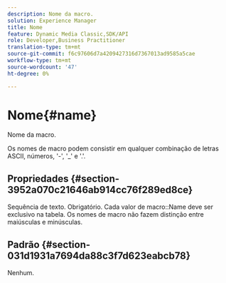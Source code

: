 ```yaml
---
description: Nome da macro.
solution: Experience Manager
title: Nome
feature: Dynamic Media Classic,SDK/API
role: Developer,Business Practitioner
translation-type: tm+mt
source-git-commit: f6c97606d7a4209427316d7367013ad9585a5cae
workflow-type: tm+mt
source-wordcount: '47'
ht-degree: 0%

---
```



# Nome{#name}

Nome da macro.

Os nomes de macro podem consistir em qualquer combinação de letras ASCII, números, &#39;-&#39;, &#39;_&#39; e &#39;.&#39;.

## Propriedades {#section-3952a070c21646ab914cc76f289ed8ce}

Sequência de texto. Obrigatório. Cada valor de macro::Name deve ser exclusivo na tabela. Os nomes de macro não fazem distinção entre maiúsculas e minúsculas.

## Padrão {#section-031d1931a7694da88c3f7d623eabcb78}

Nenhum.
